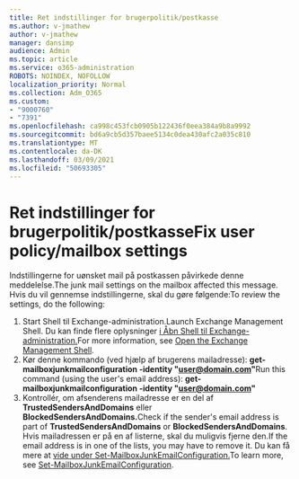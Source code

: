 ```yaml
---
title: Ret indstillinger for brugerpolitik/postkasse
ms.author: v-jmathew
author: v-jmathew
manager: dansimp
audience: Admin
ms.topic: article
ms.service: o365-administration
ROBOTS: NOINDEX, NOFOLLOW
localization_priority: Normal
ms.collection: Adm_O365
ms.custom:
- "9000760"
- "7391"
ms.openlocfilehash: ca998c453fcb0905b122436f0eea384a9b8a9992
ms.sourcegitcommit: bd6a9cb5d357baee5134c0dea430afc2a035c810
ms.translationtype: MT
ms.contentlocale: da-DK
ms.lasthandoff: 03/09/2021
ms.locfileid: "50693305"
---
```

# <a name="fix-user-policymailbox-settings"></a><span data-ttu-id="588e8-102">Ret indstillinger for brugerpolitik/postkasse</span><span class="sxs-lookup"><span data-stu-id="588e8-102">Fix user policy/mailbox settings</span></span>

<span data-ttu-id="588e8-103">Indstillingerne for uønsket mail på postkassen påvirkede denne meddelelse.</span><span class="sxs-lookup"><span data-stu-id="588e8-103">The junk mail settings on the mailbox affected this message.</span></span> <span data-ttu-id="588e8-104">Hvis du vil gennemse indstillingerne, skal du gøre følgende:</span><span class="sxs-lookup"><span data-stu-id="588e8-104">To review the settings, do the following:</span></span>

1. <span data-ttu-id="588e8-105">Start Shell til Exchange-administration.</span><span class="sxs-lookup"><span data-stu-id="588e8-105">Launch Exchange Management Shell.</span></span> <span data-ttu-id="588e8-106">Du kan finde flere oplysninger [i Åbn Shell til Exchange-administration.](https://go.microsoft.com/fwlink/?linkid=2101432)</span><span class="sxs-lookup"><span data-stu-id="588e8-106">For more information, see [Open the Exchange Management Shell](https://go.microsoft.com/fwlink/?linkid=2101432).</span></span>
2. <span data-ttu-id="588e8-107">Kør denne kommando (ved hjælp af brugerens mailadresse):  **get-mailboxjunkmailconfiguration -identity "user@domain.com"**</span><span class="sxs-lookup"><span data-stu-id="588e8-107">Run this command (using the user's email address):  **get-mailboxjunkmailconfiguration -identity "user@domain.com"**</span></span>
3. <span data-ttu-id="588e8-108">Kontrollér, om afsenderens mailadresse er en del af **TrustedSendersAndDomains** eller **BlockedSendersAndDomains.**</span><span class="sxs-lookup"><span data-stu-id="588e8-108">Check if the sender's email address is part of **TrustedSendersAndDomains** or **BlockedSendersAndDomains**.</span></span> <span data-ttu-id="588e8-109">Hvis mailadressen er på en af listerne, skal du muligvis fjerne den.</span><span class="sxs-lookup"><span data-stu-id="588e8-109">If the email address is in one of the lists, you may have to remove it.</span></span> <span data-ttu-id="588e8-110">Du kan få mere at [vide under Set-MailboxJunkEmailConfiguration.](https://go.microsoft.com/fwlink/?linkid=2101047)</span><span class="sxs-lookup"><span data-stu-id="588e8-110">To learn more, see [Set-MailboxJunkEmailConfiguration](https://go.microsoft.com/fwlink/?linkid=2101047).</span></span>
